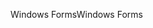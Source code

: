 <span data-ttu-id="89052-101">Windows Forms</span><span class="sxs-lookup"><span data-stu-id="89052-101">Windows Forms</span></span>